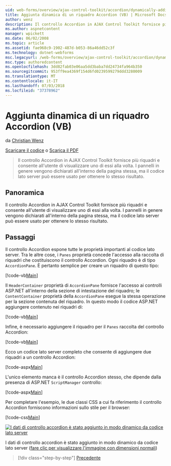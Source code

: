 ```yaml
---
uid: web-forms/overview/ajax-control-toolkit/accordion/dynamically-adding-an-accordion-pane-vb
title: Aggiunta dinamica di un riquadro Accordion (VB) | Microsoft Docs
author: wenz
description: Il controllo Accordion in AJAX Control Toolkit fornisce più riquadri e consente all'utente di visualizzare uno di essi alla volta. I pannelli vengono dichiarati in genere w...
ms.author: aspnetcontent
manager: wpickett
ms.date: 06/02/2008
ms.topic: article
ms.assetid: fae968c9-1902-487d-b053-86a46dd52c3f
ms.technology: dotnet-webforms
msc.legacyurl: /web-forms/overview/ajax-control-toolkit/accordion/dynamically-adding-an-accordion-pane-vb
msc.type: authoredcontent
ms.openlocfilehash: 3dd82fab03e06aa5dd3baba7dd24734fa964b350
ms.sourcegitcommit: 953ff9ea4369f154d6fd0239599279ddd3280009
ms.translationtype: MT
ms.contentlocale: it-IT
ms.lasthandoff: 07/03/2018
ms.locfileid: "37378962"
---
```

<a name="dynamically-adding-an-accordion-pane-vb"></a>Aggiunta dinamica di un riquadro Accordion (VB)
====================
da [Christian Wenz](https://github.com/wenz)

[Scaricare il codice](http://download.microsoft.com/download/5/6/d/56d50cef-2011-4c8f-9891-7edc6dc57df9/Accordion2.vb.zip) o [Scarica il PDF](http://download.microsoft.com/download/6/7/1/6718d452-ff89-4d3f-a90e-c74ec2d636a3/accordion2VB.pdf)

> Il controllo Accordion in AJAX Control Toolkit fornisce più riquadri e consente all'utente di visualizzare uno di essi alla volta. I pannelli in genere vengono dichiarati all'interno della pagina stessa, ma il codice lato server può essere usato per ottenere lo stesso risultato.


## <a name="overview"></a>Panoramica

Il controllo Accordion in AJAX Control Toolkit fornisce più riquadri e consente all'utente di visualizzare uno di essi alla volta. I pannelli in genere vengono dichiarati all'interno della pagina stessa, ma il codice lato server può essere usato per ottenere lo stesso risultato.

## <a name="steps"></a>Passaggi

Il controllo Accordion espone tutte le proprietà importanti al codice lato server. Tra le altre cose, i `Panes` proprietà concede l'accesso alla raccolta di riquadri che costituiscono il controllo Accordion. Ogni riquadro è di tipo `AccordionPane`. È pertanto semplice per creare un riquadro di questo tipo:

[!code-vb[Main](dynamically-adding-an-accordion-pane-vb/samples/sample1.vb)]

Il `HeaderContainer` proprietà di `AccordionPane` fornisce l'accesso ai controlli ASP.NET all'interno della sezione di intestazione del riquadro; le `ContentContainer` proprietà della `AccordionPane` esegue la stessa operazione per la sezione contenuta del riquadro. In questo modo il codice ASP.NET aggiungere contenuto nei riquadri di:

[!code-vb[Main](dynamically-adding-an-accordion-pane-vb/samples/sample2.vb)]

Infine, è necessario aggiungere il riquadro per il `Panes` raccolta del controllo Accordion:

[!code-vb[Main](dynamically-adding-an-accordion-pane-vb/samples/sample3.vb)]

Ecco un codice lato server completo che consente di aggiungere due riquadri a un controllo Accordion:

[!code-aspx[Main](dynamically-adding-an-accordion-pane-vb/samples/sample4.aspx)]

L'unico elemento manca è il controllo Accordion stesso, che dipende dalla presenza di ASP.NET `ScriptManager` controllo:

[!code-aspx[Main](dynamically-adding-an-accordion-pane-vb/samples/sample5.aspx)]

Per completare l'esempio, le due classi CSS a cui fa riferimento il controllo Accordion forniscono informazioni sullo stile per il browser:

[!code-css[Main](dynamically-adding-an-accordion-pane-vb/samples/sample6.css)]


[![I dati di controllo accordion è stato aggiunto in modo dinamico da codice lato server](dynamically-adding-an-accordion-pane-vb/_static/image2.png)](dynamically-adding-an-accordion-pane-vb/_static/image1.png)

I dati di controllo accordion è stato aggiunto in modo dinamico da codice lato server ([fare clic per visualizzare l'immagine con dimensioni normali](dynamically-adding-an-accordion-pane-vb/_static/image3.png))

> [!div class="step-by-step"]
> [Precedente](databinding-to-an-accordion-vb.md)

